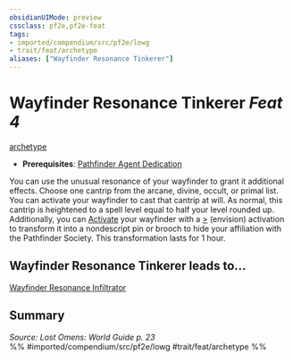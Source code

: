 ```yaml
---
obsidianUIMode: preview
cssclass: pf2e,pf2e-feat
tags:
- imported/compendium/src/pf2e/lowg
- trait/feat/archetype
aliases: ["Wayfinder Resonance Tinkerer"]
---
```

# Wayfinder Resonance Tinkerer  *Feat 4*  
[archetype](archetype.md)  

- **Prerequisites**: [Pathfinder Agent Dedication](pathfinder-agent-dedication-lowg.md)

You can use the unusual resonance of your wayfinder to grant it additional effects. Choose one cantrip from the arcane, divine, occult, or primal list. You can activate your wayfinder to cast that cantrip at will. As normal, this cantrip is heightened to a spell level equal to half your level rounded up. Additionally, you can [Activate](activate-an-item.md) your wayfinder with a [>](chapter-9-playing-the-game.md#Actions "Single Action") (envision) activation to transform it into a nondescript pin or brooch to hide your affiliation with the Pathfinder Society. This transformation lasts for 1 hour.

## Wayfinder Resonance Tinkerer leads to...

[Wayfinder Resonance Infiltrator](wayfinder-resonance-infiltrator-lopsg.md)

## Summary

*Source: Lost Omens: World Guide p. 23*  
%% #imported/compendium/src/pf2e/lowg #trait/feat/archetype %%